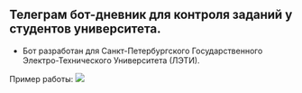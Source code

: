 ## Телеграм бот-дневник для контроля заданий у студентов университета.

- Бот разработан для Санкт-Петербургского Государственного Электро-Технического Университета (ЛЭТИ).

Пример работы: 
![](https://user-images.githubusercontent.com/81633779/204255718-1d0bd704-5f80-4add-ba7f-6a85fe77d9ec.gif)
